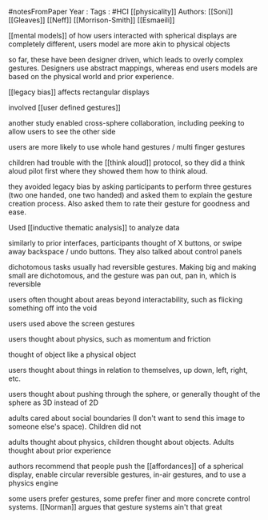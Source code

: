 #notesFromPaper
Year   :
Tags   : #HCI [[physicality]]
Authors: [[Soni]] [[Gleaves]] [[Neff]] [[Morrison-Smith]] [[Esmaeili]]

[[mental models]] of how users interacted with spherical displays are completely different, users model are more akin to physical objects

so far, these have been designer driven, which leads to overly complex gestures. Designers use abstract mappings, whereas end users models are based on the physical world and prior experience.

[[legacy bias]] affects rectangular displays

involved [[user defined gestures]]

another study enabled cross-sphere collaboration, including peeking to allow users to see the other side

users are more likely to use whole hand gestures / multi finger gestures

children had trouble with the [[think aloud]] protocol, so they did a think aloud pilot first where they showed them how to think aloud. 

they avoided legacy bias by asking participants to perform three gestures (two one handed, one two handed) and asked them to explain the gesture creation process. Also asked them to rate their gesture for goodness and ease.

Used [[inductive thematic analysis]] to analyze data

similarly to prior interfaces, participants thought of X buttons, or swipe away backspace / undo buttons. They also talked about control panels

dichotomous tasks usually had reversible gestures. Making big and making small are dichotomous, and the gesture was pan out, pan in, which is reversible

users often thought about areas beyond interactability, such as flicking something off into the void

users used above the screen gestures

users thought about physics, such as momentum and friction

thought of object like a physical object

users thought about things in relation to themselves, up down, left, right, etc.

users thought about pushing through the sphere, or generally thought of the sphere as 3D instead of 2D

adults cared about social boundaries (I don't want to send this image to someone else's space). Children did not

adults thought about physics, children thought about objects. Adults thought about prior experience

authors recommend that people push the [[affordances]] of a spherical display, enable circular reversible gestures, in-air gestures, and to use a physics engine

some users prefer gestures, some prefer finer and more concrete control systems. [[Norman]] argues that gesture systems ain't that great
